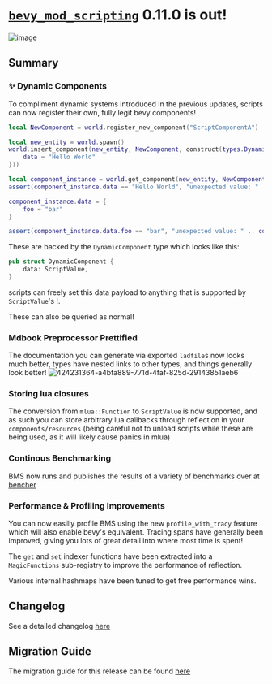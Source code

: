 # [`bevy_mod_scripting`](https://github.com/makspll/bevy_mod_scripting/) 0.11.0 is out!

![image](https://github.com/user-attachments/assets/6ae0f927-ea1b-4d90-a809-4cc513e49b18)

## Summary 

### :sparkles: Dynamic Components
To compliment dynamic systems introduced in the previous updates, scripts can now register their own, fully legit bevy components!

```lua
local NewComponent = world.register_new_component("ScriptComponentA")

local new_entity = world.spawn()
world.insert_component(new_entity, NewComponent, construct(types.DynamicComponent, {
    data = "Hello World"
}))

local component_instance = world.get_component(new_entity, NewComponent)
assert(component_instance.data == "Hello World", "unexpected value: " .. component_instance.data)

component_instance.data = {
    foo = "bar"
}

assert(component_instance.data.foo == "bar", "unexpected value: " .. component_instance.data.foo)
```

These are backed by the `DynamicComponent` type which looks like this:
```rust
pub struct DynamicComponent {
    data: ScriptValue,
}
```
scripts can freely set this data payload to anything that is supported by `ScriptValue`'s !.

These can also be queried as normal!

### Mdbook Preprocessor Prettified
The documentation you can generate via exported `ladfile`s now looks much better, types have nested links to other types, and things generally look better!
![424231364-a4bfa889-771d-4faf-825d-29143851aeb6](https://github.com/user-attachments/assets/f963bcae-7f4b-4088-b38e-6095b7fde3a9)

### Storing lua closures
The conversion from `mlua::Function` to `ScriptValue` is now supported, and as such you can store arbitrary lua callbacks through reflection in your `components/resources` (being careful not to unload scripts while these are being used, as it will likely cause panics in mlua)

### Continous Benchmarking
BMS now runs and publishes the results of a variety of benchmarks over at [bencher](https://bencher.dev/console/projects/bms/plots)

### Performance & Profiling Improvements
You can now easilly profile BMS using the new `profile_with_tracy` feature which will also enable bevy's equivalent. Tracing spans have generally been improved, giving you lots of great detail into where most time is spent!

The `get` and `set` indexer functions have been extracted into a `MagicFunctions` sub-registry to improve the performance of reflection.

Various internal hashmaps have been tuned to get free performance wins.

## Changelog
See a detailed changelog [here](https://github.com/makspll/bevy_mod_scripting/blob/main/CHANGELOG.md)

## Migration Guide
The migration guide for this release can be found [here](https://github.com/makspll/bevy_mod_scripting/blob/main/release-notes/0.11.0-migration.md)
